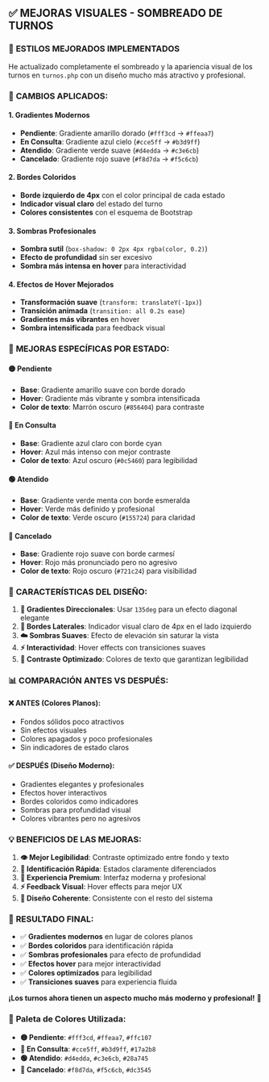 ## ✅ MEJORAS VISUALES - SOMBREADO DE TURNOS

### 🎨 **ESTILOS MEJORADOS IMPLEMENTADOS**

He actualizado completamente el sombreado y la apariencia visual de los turnos en `turnos.php` con un diseño mucho más atractivo y profesional.

### 🔧 **CAMBIOS APLICADOS:**

#### 1. **Gradientes Modernos**
- **Pendiente**: Gradiente amarillo dorado (`#fff3cd` → `#ffeaa7`)
- **En Consulta**: Gradiente azul cielo (`#cce5ff` → `#b3d9ff`)
- **Atendido**: Gradiente verde suave (`#d4edda` → `#c3e6cb`)
- **Cancelado**: Gradiente rojo suave (`#f8d7da` → `#f5c6cb`)

#### 2. **Bordes Coloridos**
- **Borde izquierdo de 4px** con el color principal de cada estado
- **Indicador visual claro** del estado del turno
- **Colores consistentes** con el esquema de Bootstrap

#### 3. **Sombras Profesionales**
- **Sombra sutil** (`box-shadow: 0 2px 4px rgba(color, 0.2)`)
- **Efecto de profundidad** sin ser excesivo
- **Sombra más intensa en hover** para interactividad

#### 4. **Efectos de Hover Mejorados**
- **Transformación suave** (`transform: translateY(-1px)`)
- **Transición animada** (`transition: all 0.2s ease`)
- **Gradientes más vibrantes** en hover
- **Sombra intensificada** para feedback visual

### 🎯 **MEJORAS ESPECÍFICAS POR ESTADO:**

#### 🟡 **Pendiente**
- **Base**: Gradiente amarillo suave con borde dorado
- **Hover**: Gradiente más vibrante y sombra intensificada
- **Color de texto**: Marrón oscuro (`#856404`) para contraste

#### 🔵 **En Consulta**
- **Base**: Gradiente azul claro con borde cyan
- **Hover**: Azul más intenso con mejor contraste
- **Color de texto**: Azul oscuro (`#0c5460`) para legibilidad

#### 🟢 **Atendido**
- **Base**: Gradiente verde menta con borde esmeralda
- **Hover**: Verde más definido y profesional
- **Color de texto**: Verde oscuro (`#155724`) para claridad

#### 🔴 **Cancelado**
- **Base**: Gradiente rojo suave con borde carmesí
- **Hover**: Rojo más pronunciado pero no agresivo
- **Color de texto**: Rojo oscuro (`#721c24`) para visibilidad

### 🎨 **CARACTERÍSTICAS DEL DISEÑO:**

1. **🌈 Gradientes Direccionales**: Usar `135deg` para un efecto diagonal elegante
2. **📐 Bordes Laterales**: Indicador visual claro de 4px en el lado izquierdo
3. **☁️ Sombras Suaves**: Efecto de elevación sin saturar la vista
4. **⚡ Interactividad**: Hover effects con transiciones suaves
5. **🎯 Contraste Optimizado**: Colores de texto que garantizan legibilidad

### 📊 **COMPARACIÓN ANTES VS DESPUÉS:**

#### **❌ ANTES (Colores Planos):**
- Fondos sólidos poco atractivos
- Sin efectos visuales
- Colores apagados y poco profesionales
- Sin indicadores de estado claros

#### **✅ DESPUÉS (Diseño Moderno):**
- Gradientes elegantes y profesionales
- Efectos hover interactivos
- Bordes coloridos como indicadores
- Sombras para profundidad visual
- Colores vibrantes pero no agresivos

### 💡 **BENEFICIOS DE LAS MEJORAS:**

1. **👁️ Mejor Legibilidad**: Contraste optimizado entre fondo y texto
2. **🎯 Identificación Rápida**: Estados claramente diferenciados
3. **💫 Experiencia Premium**: Interfaz moderna y profesional
4. **⚡ Feedback Visual**: Hover effects para mejor UX
5. **🎨 Diseño Coherente**: Consistente con el resto del sistema

### 🚀 **RESULTADO FINAL:**

- ✅ **Gradientes modernos** en lugar de colores planos
- ✅ **Bordes coloridos** para identificación rápida
- ✅ **Sombras profesionales** para efecto de profundidad
- ✅ **Efectos hover** para mejor interactividad
- ✅ **Colores optimizados** para legibilidad
- ✅ **Transiciones suaves** para experiencia fluida

**¡Los turnos ahora tienen un aspecto mucho más moderno y profesional!** 🎉

### 🎨 **Paleta de Colores Utilizada:**

- **🟡 Pendiente**: `#fff3cd`, `#ffeaa7`, `#ffc107`
- **🔵 En Consulta**: `#cce5ff`, `#b3d9ff`, `#17a2b8`
- **🟢 Atendido**: `#d4edda`, `#c3e6cb`, `#28a745`
- **🔴 Cancelado**: `#f8d7da`, `#f5c6cb`, `#dc3545`
